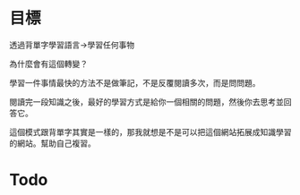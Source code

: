 # 目標
透過背單字學習語言->學習任何事物

為什麼會有這個轉變？

學習一件事情最快的方法不是做筆記，不是反覆閱讀多次，而是問問題。

閱讀完一段知識之後，最好的學習方式是給你一個相關的問題，然後你去思考並回答它。

這個模式跟背單字其實是一樣的，那我就想是不是可以把這個網站拓展成知識學習的網站。幫助自己複習。
# Todo